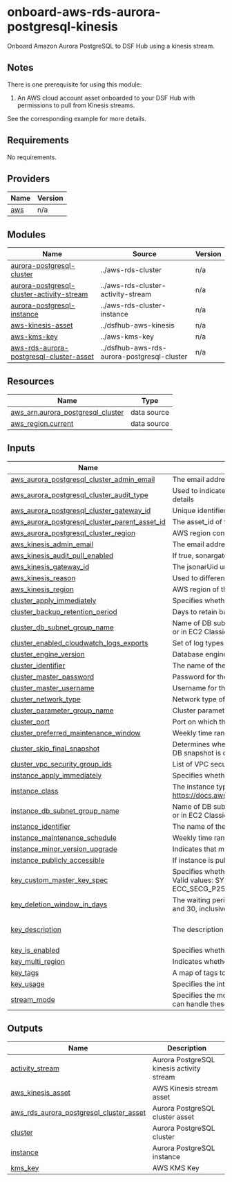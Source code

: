# onboard-aws-rds-aurora-postgresql-kinesis
Onboard Amazon Aurora PostgreSQL to DSF Hub using a kinesis stream.

## Notes
There is one prerequisite for using this module:
1. An AWS cloud account asset onboarded to your DSF Hub with permissions to pull from Kinesis streams.

See the corresponding example for more details.

<!-- BEGIN_TF_DOCS -->
## Requirements

No requirements.

## Providers

| Name | Version |
|------|---------|
| <a name="provider_aws"></a> [aws](#provider\_aws) | n/a |

## Modules

| Name | Source | Version |
|------|--------|---------|
| <a name="module_aurora-postgresql-cluster"></a> [aurora-postgresql-cluster](#module\_aurora-postgresql-cluster) | ../aws-rds-cluster | n/a |
| <a name="module_aurora-postgresql-cluster-activity-stream"></a> [aurora-postgresql-cluster-activity-stream](#module\_aurora-postgresql-cluster-activity-stream) | ../aws-rds-cluster-activity-stream | n/a |
| <a name="module_aurora-postgresql-instance"></a> [aurora-postgresql-instance](#module\_aurora-postgresql-instance) | ../aws-rds-cluster-instance | n/a |
| <a name="module_aws-kinesis-asset"></a> [aws-kinesis-asset](#module\_aws-kinesis-asset) | ../dsfhub-aws-kinesis | n/a |
| <a name="module_aws-kms-key"></a> [aws-kms-key](#module\_aws-kms-key) | ../aws-kms-key | n/a |
| <a name="module_aws-rds-aurora-postgresql-cluster-asset"></a> [aws-rds-aurora-postgresql-cluster-asset](#module\_aws-rds-aurora-postgresql-cluster-asset) | ../dsfhub-aws-rds-aurora-postgresql-cluster | n/a |

## Resources

| Name | Type |
|------|------|
| [aws_arn.aurora_postgresql_cluster](https://registry.terraform.io/providers/hashicorp/aws/latest/docs/data-sources/arn) | data source |
| [aws_region.current](https://registry.terraform.io/providers/hashicorp/aws/latest/docs/data-sources/region) | data source |

## Inputs

| Name | Description | Type | Default | Required |
|------|-------------|------|---------|:--------:|
| <a name="input_aws_aurora_postgresql_cluster_admin_email"></a> [aws\_aurora\_postgresql\_cluster\_admin\_email](#input\_aws\_aurora\_postgresql\_cluster\_admin\_email) | The email address to notify about this asset | `string` | n/a | yes |
| <a name="input_aws_aurora_postgresql_cluster_audit_type"></a> [aws\_aurora\_postgresql\_cluster\_audit\_type](#input\_aws\_aurora\_postgresql\_cluster\_audit\_type) | Used to indicate what mechanism should be used to fetch logs on systems supporting multiple ways to get logs, see asset specific documentation for details | `string` | `"KINESIS"` | no |
| <a name="input_aws_aurora_postgresql_cluster_gateway_id"></a> [aws\_aurora\_postgresql\_cluster\_gateway\_id](#input\_aws\_aurora\_postgresql\_cluster\_gateway\_id) | Unique identifier (UID) attached to the jSonar machine controlling the asset | `string` | n/a | yes |
| <a name="input_aws_aurora_postgresql_cluster_parent_asset_id"></a> [aws\_aurora\_postgresql\_cluster\_parent\_asset\_id](#input\_aws\_aurora\_postgresql\_cluster\_parent\_asset\_id) | The asset\_id of the cloud account with auth-mech such as key-pair, iam-role etc. | `string` | n/a | yes |
| <a name="input_aws_aurora_postgresql_cluster_region"></a> [aws\_aurora\_postgresql\_cluster\_region](#input\_aws\_aurora\_postgresql\_cluster\_region) | AWS region containing the cluster. | `string` | `null` | no |
| <a name="input_aws_kinesis_admin_email"></a> [aws\_kinesis\_admin\_email](#input\_aws\_kinesis\_admin\_email) | The email address to notify about the asset. | `string` | n/a | yes |
| <a name="input_aws_kinesis_audit_pull_enabled"></a> [aws\_kinesis\_audit\_pull\_enabled](#input\_aws\_kinesis\_audit\_pull\_enabled) | If true, sonargateway will collect the audit logs for this system if it can. | `bool` | `false` | no |
| <a name="input_aws_kinesis_gateway_id"></a> [aws\_kinesis\_gateway\_id](#input\_aws\_kinesis\_gateway\_id) | The jsonarUid unique identifier of the agentless gateway. Example: '7a4af7cf-4292-89d9-46ec-183756ksdjd'. | `string` | n/a | yes |
| <a name="input_aws_kinesis_reason"></a> [aws\_kinesis\_reason](#input\_aws\_kinesis\_reason) | Used to differentiate connections that belong to the same asset | `string` | `"default"` | no |
| <a name="input_aws_kinesis_region"></a> [aws\_kinesis\_region](#input\_aws\_kinesis\_region) | AWS region of the kinesis stream | `string` | `null` | no |
| <a name="input_cluster_apply_immediately"></a> [cluster\_apply\_immediately](#input\_cluster\_apply\_immediately) | Specifies whether any cluster modifications are applied immediately, or during the next maintenance window. Default is true | `bool` | `null` | no |
| <a name="input_cluster_backup_retention_period"></a> [cluster\_backup\_retention\_period](#input\_cluster\_backup\_retention\_period) | Days to retain backups for, Default is 1 day. | `number` | `null` | no |
| <a name="input_cluster_db_subnet_group_name"></a> [cluster\_db\_subnet\_group\_name](#input\_cluster\_db\_subnet\_group\_name) | Name of DB subnet group. DB instance will be created in the VPC associated with the DB subnet group. If unspecified, will be created in the default VPC, or in EC2 Classic, if available. | `string` | `null` | no |
| <a name="input_cluster_enabled_cloudwatch_logs_exports"></a> [cluster\_enabled\_cloudwatch\_logs\_exports](#input\_cluster\_enabled\_cloudwatch\_logs\_exports) | Set of log types to enable for exporting to CloudWatch logs. Valid values: audit, error, general, slowquery. | `list(any)` | `null` | no |
| <a name="input_cluster_engine_version"></a> [cluster\_engine\_version](#input\_cluster\_engine\_version) | Database engine version, e.g., 16.1 | `string` | `"16.1"` | no |
| <a name="input_cluster_identifier"></a> [cluster\_identifier](#input\_cluster\_identifier) | The name of the Aurora PostgreSQL cluster | `string` | n/a | yes |
| <a name="input_cluster_master_password"></a> [cluster\_master\_password](#input\_cluster\_master\_password) | Password for the master DB user. Note that this may show up in logs, and it will be stored in the state file. | `string` | n/a | yes |
| <a name="input_cluster_master_username"></a> [cluster\_master\_username](#input\_cluster\_master\_username) | Username for the master DB user. | `string` | n/a | yes |
| <a name="input_cluster_network_type"></a> [cluster\_network\_type](#input\_cluster\_network\_type) | Network type of the cluster. Valid values: IPV4, DUAL | `string` | `null` | no |
| <a name="input_cluster_parameter_group_name"></a> [cluster\_parameter\_group\_name](#input\_cluster\_parameter\_group\_name) | Cluster parameter group associated with the cluster | `string` | `null` | no |
| <a name="input_cluster_port"></a> [cluster\_port](#input\_cluster\_port) | Port on which the DB accepts connections. | `number` | `null` | no |
| <a name="input_cluster_preferred_maintenance_window"></a> [cluster\_preferred\_maintenance\_window](#input\_cluster\_preferred\_maintenance\_window) | Weekly time range during which system maintenance can occur, in (UTC). | `string` | `null` | no |
| <a name="input_cluster_skip_final_snapshot"></a> [cluster\_skip\_final\_snapshot](#input\_cluster\_skip\_final\_snapshot) | Determines whether a final DB snapshot is created before the DB cluster is deleted. If true is specified, no DB snapshot is created. If false is specified, a DB snapshot is created before the DB cluster is deleted, using the value from final\_snapshot\_identifier. Default is false | `bool` | `true` | no |
| <a name="input_cluster_vpc_security_group_ids"></a> [cluster\_vpc\_security\_group\_ids](#input\_cluster\_vpc\_security\_group\_ids) | List of VPC security groups to associate. | `list(any)` | `null` | no |
| <a name="input_instance_apply_immediately"></a> [instance\_apply\_immediately](#input\_instance\_apply\_immediately) | Specifies whether any cluster modifications are applied immediately, or during the next maintenance window. Default is true | `bool` | `null` | no |
| <a name="input_instance_class"></a> [instance\_class](#input\_instance\_class) | The instance type of the RDS cluster. Supported instance classes for database activity streams can be found at https://docs.aws.amazon.com/AmazonRDS/latest/AuroraUserGuide/DBActivityStreams.Overview.html#DBActivityStreams.Overview.requirements.classes. | `string` | `"db.r5.large"` | no |
| <a name="input_instance_db_subnet_group_name"></a> [instance\_db\_subnet\_group\_name](#input\_instance\_db\_subnet\_group\_name) | Name of DB subnet group. DB instance will be created in the VPC associated with the DB subnet group. If unspecified, will be created in the default VPC, or in EC2 Classic, if available. | `string` | `null` | no |
| <a name="input_instance_identifier"></a> [instance\_identifier](#input\_instance\_identifier) | The name of the Aurora PostgreSQL cluster instance | `string` | n/a | yes |
| <a name="input_instance_maintenance_schedule"></a> [instance\_maintenance\_schedule](#input\_instance\_maintenance\_schedule) | Weekly time range during which system maintenance can occur, in (UTC). | `string` | `null` | no |
| <a name="input_instance_minor_version_upgrade"></a> [instance\_minor\_version\_upgrade](#input\_instance\_minor\_version\_upgrade) | Indicates that minor engine upgrades will be applied automatically to the DB instance during the maintenance window. | `bool` | `null` | no |
| <a name="input_instance_publicly_accessible"></a> [instance\_publicly\_accessible](#input\_instance\_publicly\_accessible) | If instance is publicly accessible. Default false | `bool` | `null` | no |
| <a name="input_key_custom_master_key_spec"></a> [key\_custom\_master\_key\_spec](#input\_key\_custom\_master\_key\_spec) | Specifies whether the key contains a symmetric key or an asymmetric key pair and the encryption algorithms or signing algorithms that the key supports. Valid values: SYMMETRIC\_DEFAULT, RSA\_2048, RSA\_3072, RSA\_4096, HMAC\_256, ECC\_NIST\_P256, ECC\_NIST\_P384, ECC\_NIST\_P521, or ECC\_SECG\_P256K1. | `string` | `"SYMMETRIC_DEFAULT"` | no |
| <a name="input_key_deletion_window_in_days"></a> [key\_deletion\_window\_in\_days](#input\_key\_deletion\_window\_in\_days) | The waiting period, specified in number of days. After the waiting period ends, AWS KMS deletes the KMS key. If you specify a value, it must be between 7 and 30, inclusive. | `number` | `30` | no |
| <a name="input_key_description"></a> [key\_description](#input\_key\_description) | The description of the key as viewed in AWS console. | `string` | `"AWS KMS Key to encrypt Aurora PostgreSQL Database Activity Stream."` | no |
| <a name="input_key_is_enabled"></a> [key\_is\_enabled](#input\_key\_is\_enabled) | Specifies whether the key is enabled. | `bool` | `true` | no |
| <a name="input_key_multi_region"></a> [key\_multi\_region](#input\_key\_multi\_region) | Indicates whether the KMS key is a multi-Region (true) or regional (false) key. | `bool` | `false` | no |
| <a name="input_key_tags"></a> [key\_tags](#input\_key\_tags) | A map of tags to assign to the object. | `map(string)` | `null` | no |
| <a name="input_key_usage"></a> [key\_usage](#input\_key\_usage) | Specifies the intended use of the key. Valid values: ENCRYPT\_DECRYPT, SIGN\_VERIFY, GENERATE\_VERIFY\_MAC. | `string` | `"ENCRYPT_DECRYPT"` | no |
| <a name="input_stream_mode"></a> [stream\_mode](#input\_stream\_mode) | Specifies the mode of the database activity stream. Database events such as a change or access generate an activity stream event. The database session can handle these events either synchronously or asynchronously. One of: sync, async. | `string` | `"async"` | no |

## Outputs

| Name | Description |
|------|-------------|
| <a name="output_activity_stream"></a> [activity\_stream](#output\_activity\_stream) | Aurora PostgreSQL kinesis activity stream |
| <a name="output_aws_kinesis_asset"></a> [aws\_kinesis\_asset](#output\_aws\_kinesis\_asset) | AWS Kinesis stream asset |
| <a name="output_aws_rds_aurora_postgresql_cluster_asset"></a> [aws\_rds\_aurora\_postgresql\_cluster\_asset](#output\_aws\_rds\_aurora\_postgresql\_cluster\_asset) | Aurora PostgreSQL cluster asset |
| <a name="output_cluster"></a> [cluster](#output\_cluster) | Aurora PostgreSQL cluster |
| <a name="output_instance"></a> [instance](#output\_instance) | Aurora PostgreSQL instance |
| <a name="output_kms_key"></a> [kms\_key](#output\_kms\_key) | AWS KMS Key |
<!-- END_TF_DOCS -->
